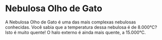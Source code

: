 # Nebulosa Olho de Gato

A Nebulosa Olho de Gato é uma das mais complexas nebulosas conhecidas. Você
sabia que a temperatura dessa nebulosa é de 8.000°C? Isto é muito quente! O halo
externo é ainda mais quente, a 15.000°C.
